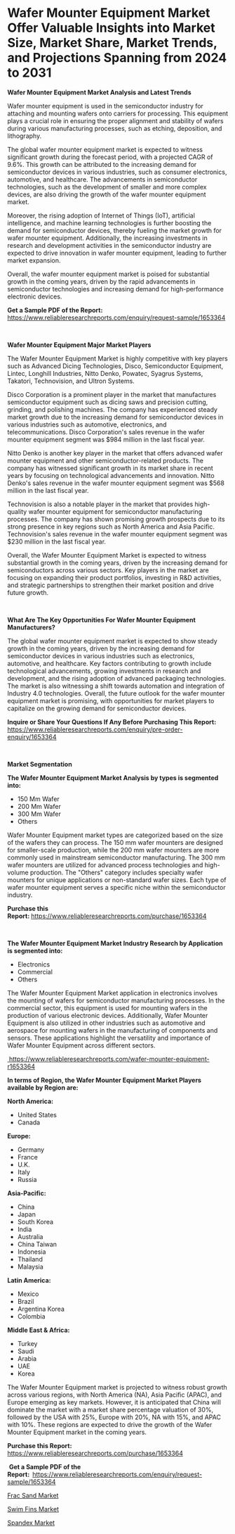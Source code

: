 <p><h1>Wafer Mounter Equipment Market Offer Valuable Insights into Market Size, Market Share, Market Trends, and Projections Spanning from 2024 to 2031</h1></p><p><strong>Wafer Mounter Equipment Market Analysis and Latest Trends</strong></p>
<p><p>Wafer mounter equipment is used in the semiconductor industry for attaching and mounting wafers onto carriers for processing. This equipment plays a crucial role in ensuring the proper alignment and stability of wafers during various manufacturing processes, such as etching, deposition, and lithography.</p><p>The global wafer mounter equipment market is expected to witness significant growth during the forecast period, with a projected CAGR of 9.6%. This growth can be attributed to the increasing demand for semiconductor devices in various industries, such as consumer electronics, automotive, and healthcare. The advancements in semiconductor technologies, such as the development of smaller and more complex devices, are also driving the growth of the wafer mounter equipment market.</p><p>Moreover, the rising adoption of Internet of Things (IoT), artificial intelligence, and machine learning technologies is further boosting the demand for semiconductor devices, thereby fueling the market growth for wafer mounter equipment. Additionally, the increasing investments in research and development activities in the semiconductor industry are expected to drive innovation in wafer mounter equipment, leading to further market expansion.</p><p>Overall, the wafer mounter equipment market is poised for substantial growth in the coming years, driven by the rapid advancements in semiconductor technologies and increasing demand for high-performance electronic devices.</p></p>
<p><strong>Get a Sample PDF of the Report:&nbsp;</strong> <a href="https://www.reliableresearchreports.com/enquiry/request-sample/1653364">https://www.reliableresearchreports.com/enquiry/request-sample/1653364</a></p>
<p>&nbsp;</p>
<p><strong>Wafer Mounter Equipment Major Market Players</strong></p>
<p><p>The Wafer Mounter Equipment Market is highly competitive with key players such as Advanced Dicing Technologies, Disco, Semiconductor Equipment, Lintec, Longhill Industries, Nitto Denko, Powatec, Syagrus Systems, Takatori, Technovision, and Ultron Systems.</p><p>Disco Corporation is a prominent player in the market that manufactures semiconductor equipment such as dicing saws and precision cutting, grinding, and polishing machines. The company has experienced steady market growth due to the increasing demand for semiconductor devices in various industries such as automotive, electronics, and telecommunications. Disco Corporation's sales revenue in the wafer mounter equipment segment was $984 million in the last fiscal year.</p><p>Nitto Denko is another key player in the market that offers advanced wafer mounter equipment and other semiconductor-related products. The company has witnessed significant growth in its market share in recent years by focusing on technological advancements and innovation. Nitto Denko's sales revenue in the wafer mounter equipment segment was $568 million in the last fiscal year.</p><p>Technovision is also a notable player in the market that provides high-quality wafer mounter equipment for semiconductor manufacturing processes. The company has shown promising growth prospects due to its strong presence in key regions such as North America and Asia Pacific. Technovision's sales revenue in the wafer mounter equipment segment was $230 million in the last fiscal year.</p><p>Overall, the Wafer Mounter Equipment Market is expected to witness substantial growth in the coming years, driven by the increasing demand for semiconductors across various sectors. Key players in the market are focusing on expanding their product portfolios, investing in R&D activities, and strategic partnerships to strengthen their market position and drive future growth.</p></p>
<p>&nbsp;</p>
<p><strong>What Are The Key Opportunities For Wafer Mounter Equipment Manufacturers?</strong></p>
<p><p>The global wafer mounter equipment market is expected to show steady growth in the coming years, driven by the increasing demand for semiconductor devices in various industries such as electronics, automotive, and healthcare. Key factors contributing to growth include technological advancements, growing investments in research and development, and the rising adoption of advanced packaging technologies. The market is also witnessing a shift towards automation and integration of Industry 4.0 technologies. Overall, the future outlook for the wafer mounter equipment market is promising, with opportunities for market players to capitalize on the growing demand for semiconductor devices.</p></p>
<p><strong>Inquire or Share Your Questions If Any Before Purchasing This Report:</strong> <a href="https://www.reliableresearchreports.com/enquiry/pre-order-enquiry/1653364">https://www.reliableresearchreports.com/enquiry/pre-order-enquiry/1653364</a></p>
<p>&nbsp;</p>
<p><strong>Market Segmentation</strong></p>
<p><strong>The Wafer Mounter Equipment Market Analysis by types is segmented into:</strong></p>
<p><ul><li>150 Mm Wafer</li><li>200 Mm Wafer</li><li>300 Mm Wafer</li><li>Others</li></ul></p>
<p><p>Wafer Mounter Equipment market types are categorized based on the size of the wafers they can process. The 150 mm wafer mounters are designed for smaller-scale production, while the 200 mm wafer mounters are more commonly used in mainstream semiconductor manufacturing. The 300 mm wafer mounters are utilized for advanced process technologies and high-volume production. The "Others" category includes specialty wafer mounters for unique applications or non-standard wafer sizes. Each type of wafer mounter equipment serves a specific niche within the semiconductor industry.</p></p>
<p><strong>Purchase this Report:&nbsp;</strong><a href="https://www.reliableresearchreports.com/purchase/1653364">https://www.reliableresearchreports.com/purchase/1653364</a></p>
<p>&nbsp;</p>
<p><strong>The Wafer Mounter Equipment Market Industry Research by Application is segmented into:</strong></p>
<p><ul><li>Electronics</li><li>Commercial</li><li>Others</li></ul></p>
<p><p>The Wafer Mounter Equipment Market application in electronics involves the mounting of wafers for semiconductor manufacturing processes. In the commercial sector, this equipment is used for mounting wafers in the production of various electronic devices. Additionally, Wafer Mounter Equipment is also utilized in other industries such as automotive and aerospace for mounting wafers in the manufacturing of components and sensors. These applications highlight the versatility and importance of Wafer Mounter Equipment across different sectors.</p></p>
<p><a href="https://www.reliableresearchreports.com/wafer-mounter-equipment-r1653364">&nbsp;https://www.reliableresearchreports.com/wafer-mounter-equipment-r1653364</a></p>
<p><strong>In terms of Region, the Wafer Mounter Equipment Market Players available by Region are:</strong></p>
<p>
    <p> <strong> North America: </strong>
        <ul>
            <li>United States</li>
            <li>Canada</li>
        </ul>
        </p> 
    <p> <strong> Europe: </strong>
        <ul>
            <li>Germany</li>
            <li>France</li>
            <li>U.K.</li>
            <li>Italy</li>
            <li>Russia</li>
        </ul>
        </p> 
    <p> <strong> Asia-Pacific: </strong>
        <ul>
            <li>China</li>
            <li>Japan</li>
            <li>South Korea</li>
            <li>India</li>
            <li>Australia</li>
            <li>China Taiwan</li>
            <li>Indonesia</li>
            <li>Thailand</li>
            <li>Malaysia</li>
        </ul>
        </p> 
    <p> <strong> Latin America: </strong>
        <ul>
            <li>Mexico</li>
            <li>Brazil</li>
            <li>Argentina Korea</li>
            <li>Colombia</li>
        </ul>
        </p> 
    <p> <strong> Middle East & Africa: </strong>
        <ul>
            <li>Turkey</li>
            <li>Saudi</li>
            <li>Arabia</li>
            <li>UAE</li>
            <li>Korea</li>
        </ul>
    </p>
    </p>
<p><p>The Wafer Mounter Equipment market is projected to witness robust growth across various regions, with North America (NA), Asia Pacific (APAC), and Europe emerging as key markets. However, it is anticipated that China will dominate the market with a market share percentage valuation of 30%, followed by the USA with 25%, Europe with 20%, NA with 15%, and APAC with 10%. These regions are expected to drive the growth of the Wafer Mounter Equipment market in the coming years.</p></p>
<p><strong>Purchase this Report: </strong><a href="https://www.reliableresearchreports.com/purchase/1653364">https://www.reliableresearchreports.com/purchase/1653364</a></p>
<p>&nbsp;<strong>Get a Sample PDF of the Report:&nbsp;&nbsp;</strong><a href="https://www.reliableresearchreports.com/enquiry/request-sample/1653364">https://www.reliableresearchreports.com/enquiry/request-sample/1653364</a></p>
<p><strong></strong></p>
<p><p><a href="https://www.linkedin.com/pulse/global-frac-sand-market-status-2024-2031-forecast-region-product-udmcf">Frac Sand Market</a></p><p><a href="https://www.linkedin.com/pulse/global-swim-fins-market-sector-types-applications-player-strategies-zsejf">Swim Fins Market</a></p><p><a href="https://www.linkedin.com/pulse/global-spandex-market-opportunities-forecast-period-from-2024-ff7if">Spandex Market</a></p></p>